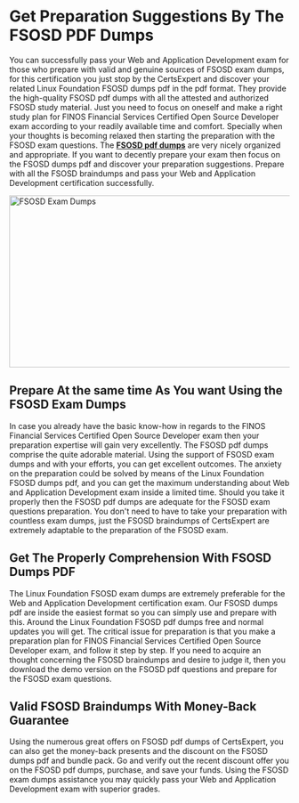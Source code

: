 <h1><strong>Get Preparation Suggestions By The FSOSD PDF Dumps</strong></h1>
<p>You can successfully pass your Web and Application Development exam for those who prepare with valid and genuine sources of FSOSD exam dumps, for this certification you just stop by the CertsExpert and discover your related Linux Foundation FSOSD dumps pdf in the pdf format. They provide the high-quality FSOSD pdf dumps with all the attested and authorized FSOSD study material. Just you need to focus on oneself and make a right study plan for FINOS Financial Services Certified Open Source Developer exam according to your readily available time and comfort. Specially when your thoughts is becoming relaxed then starting the preparation with the FSOSD exam questions. The <a href="https://www.certsexpert.com/FSOSD-pdf-questions.html"><strong>FSOSD pdf dumps</strong></a> are very nicely organized and appropriate. If you want to decently prepare your exam then focus on the FSOSD dumps pdf and discover your preparation suggestions. Prepare with all the FSOSD braindumps and pass your Web and Application Development certification successfully.</p>
<p><img src="https://i.ibb.co/pW7wJp6/FSOSD.png" alt="FSOSD Exam Dumps" width="550" height="309" /></p>
<h2><strong>Prepare At the same time As You want Using the FSOSD Exam Dumps</strong></h2>
<p>In case you already have the basic know-how in regards to the FINOS Financial Services Certified Open Source Developer exam then your preparation expertise will gain very excellently. The FSOSD pdf dumps comprise the quite adorable material. Using the support of FSOSD exam dumps and with your efforts, you can get excellent outcomes. The anxiety on the preparation could be solved by means of the Linux Foundation FSOSD dumps pdf, and you can get the maximum understanding about Web and Application Development exam inside a limited time. Should you take it properly then the FSOSD pdf dumps are adequate for the FSOSD exam questions preparation. You don't need to have to take your preparation with countless exam dumps, just the FSOSD braindumps of CertsExpert are extremely adaptable to the preparation of the FSOSD exam.</p>
<h2><strong>Get The Properly Comprehension With FSOSD Dumps PDF</strong></h2>
<p>The Linux Foundation FSOSD exam dumps are extremely preferable for the Web and Application Development certification exam. Our FSOSD dumps pdf are inside the easiest format so you can simply use and prepare with this. Around the Linux Foundation FSOSD pdf dumps free and normal updates you will get. The critical issue for preparation is that you make a preparation plan for FINOS Financial Services Certified Open Source Developer exam, and follow it step by step. If you need to acquire an thought concerning the FSOSD braindumps and desire to judge it, then you download the demo version on the FSOSD pdf questions and prepare for the FSOSD exam questions.</p>
<h2><strong>Valid FSOSD Braindumps With Money-Back Guarantee</strong></h2>
<p>Using the numerous great offers on FSOSD pdf dumps of CertsExpert, you can also get the money-back presents and the discount on the FSOSD dumps pdf and bundle pack. Go and verify out the recent discount offer you on the FSOSD pdf dumps, purchase, and save your funds. Using the FSOSD exam dumps assistance you may quickly pass your Web and Application Development exam with superior grades.</p>
